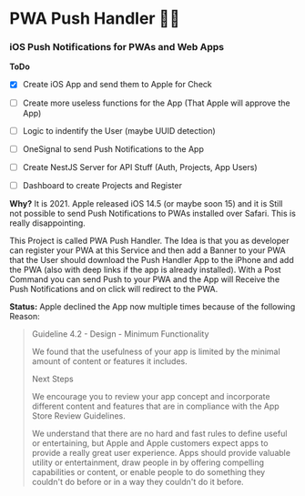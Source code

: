 
# PWA Push Handler 🎉🙌
### iOS Push Notifications for PWAs and Web Apps

**ToDo**

 - [x] Create iOS App and send them to Apple for Check
 - [ ] Create more useless functions for the App (That Apple will approve the App)
 - [ ] Logic to indentify the User (maybe UUID detection)
 - [ ] OneSignal to send Push Notifications to the App
 - [ ] Create NestJS Server for API Stuff (Auth, Projects, App Users)
 - [ ] Dashboard to create Projects and Register 



**Why?**
It is 2021. Apple released iOS 14.5 (or maybe soon 15) and it is Still not possible to send Push Notifications to PWAs installed over Safari. This is really disappointing.

This Project is called PWA Push Handler. The Idea is that you as developer can register your PWA at this Service and then add a Banner to your PWA that the User should download the Push Handler App to the iPhone and add the PWA (also with deep links if the app is already installed). 
With a Post Command you can send Push to your PWA and the App will Receive the Push Notifications and on click will redirect to the PWA.

**Status:**
Apple declined the App now multiple times because of the following Reason:

> Guideline 4.2 - Design - Minimum Functionality
> 
> We found that the usefulness of your app is limited by the minimal
> amount of content or features it includes.
> 
> Next Steps
> 
> We encourage you to review your app concept and incorporate different
> content and features that are in compliance with the App Store Review
> Guidelines.
> 
> We understand that there are no hard and fast rules to define useful
> or entertaining, but Apple and Apple customers expect apps to provide
> a really great user experience. Apps should provide valuable utility
> or entertainment, draw people in by offering compelling capabilities
> or content, or enable people to do something they couldn't do before
> or in a way they couldn't do it before.
